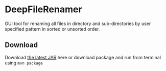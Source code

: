 # DeepFileRenamer
GUI tool for renaming all files in directory and sub-directories by user specified pattern in sorted or unsorted order.

Download
--------

Download [the latest JAR](https://github.com/Albritt/FileRenamer/files/9846454/SequentialFileRenamer-1.0-SNAPSHOT.jar.zip) here or download package and run from terminal using `mvn package` 
